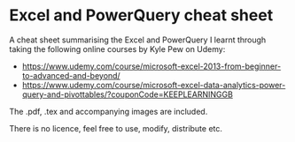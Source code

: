 # Excel and PowerQuery cheat sheet

A cheat sheet summarising the Excel and PowerQuery I learnt through taking the following online courses by Kyle Pew on Udemy:

- https://www.udemy.com/course/microsoft-excel-2013-from-beginner-to-advanced-and-beyond/
- https://www.udemy.com/course/microsoft-excel-data-analytics-power-query-and-pivottables/?couponCode=KEEPLEARNINGGB

The .pdf, .tex and accompanying images are included.

There is no licence, feel free to use, modify, distribute etc.
